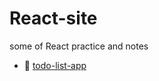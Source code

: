<!--
 * @Author: luoxi
 * @LastEditTime: 2022-01-24 22:33:13
 * @LastEditors: your name
 * @Description: 
-->
# React-site
some of React practice and notes  
- 📝 [todo-list-app](./todo-list-app/src/README.md)  
